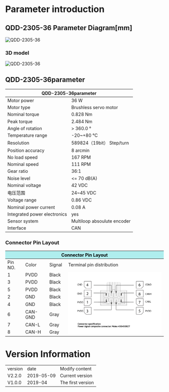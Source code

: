 # Parameter introduction 
## QDD-2305-36 Parameter Diagram[mm]
![QDD-2305-36]( ../img/DD_2305_36三视图.png ) 
### 3D model 
![QDD-2305-36](   )


## QDD-2305-36parameter
<table class="tableizer-table"><thead><tr class="tableizer-firstrow"><th colspan="2">QDD-2305-36parameter</th></tr></thead><tbody>
<tr><td>Motor power</td><td>36 W</td></tr><tr><td>Motor type</td><td>Brushless servo motor</td></tr><tr><td>Nominal torque</td><td>0.828 Nm</td></tr><tr><td>Peak torque</td><td>2.484 Nm</td></tr><tr><td>Angle of rotation</td><td>> 360.0 °</td></tr><tr><td>Temperature range</td><td>-20~+80 °C</td></tr><tr><td>Resolution</td><td>589824（19bit） Step/turn</td></tr><tr><td>Position accuracy</td><td>8 arcmin</td></tr><tr><td>No load speed</td><td>167 RPM</td></tr><tr><td>Nominal speed</td><td>111 RPM</td></tr><tr><td>Gear ratio</td><td>36:1</td></tr><tr><td>Noise level</td><td><= 70 dB(A)</td></tr><tr><td>Nominal voltage</td><td>42 VDC</td></tr><tr><td>电压范围</td><td>24~45 VDC</td></tr><tr><td>Voltage range</td><td>0.86 VDC</td></tr><tr><td>Nominal power current</td><td>0.08 A</td></tr><tr><td>Integrated power electronics</td><td>yes</td></tr><tr><td>Sensor system</td><td>Multiloop absoulute encoder</td></tr><tr><td>Interface</td><td>CAN</td></tr></tbody></table>


### Connector Pin Layout
<table class="tableizer-table">
<thead><tr class="tableizer-firstrow"><th colspan="4" style="background: PaleTurquoise; color: black;width:800px">Connector Pin Layout</th></tr></thead><tbody><tr><td>Pin NO.</td><td>Color</td><td>Signal</td><td>Terminal pin distribution</td></tr><tr><td>1</td><td>PVDD</td><td>Black</td><td rowspan="9"><img src="../img/配线2-2.png" style="width:450px"></td></tr><tr><td>3</td><td>PVDD</td><td>Black</td></tr><tr><td>5</td><td>PVDD</td><td>Black</td></tr><tr><td>2</td><td>GND</td><td>Black</td></tr><tr><td>4</td><td>GND</td><td>Black</td></tr><tr><td>6</td><td>CAN-GND</td><td>Gray</td></tr><tr><td>7</td><td>CAN-L</td><td>Gray</td></tr><tr><td>8</td><td>CAN-H</td><td>Gray</td></tr></tbody></table>


# Version Information
<table class="tableizer-table">
<thead><tr class="tableizer-firstrow"></thead><tbody>
 <tr><td>version</td><td>date</td><td>Modify content</td></tr>
 <tr><td>V2.2.0</td><td>2019-05-09</td><td>Current version</td></tr>
 <tr><td>V1.0.0</td><td>2019-04</td><td>The first version</td></tr>
</tbody></table>
